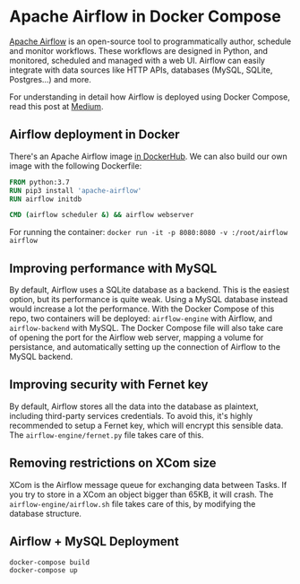 # Apache Airflow in Docker Compose
[Apache Airflow](https://airflow.apache.org) is an open-source tool to programmatically author, schedule and monitor workflows. These workflows are designed in Python, and monitored, scheduled and managed with a web UI. Airflow can easily integrate with data sources like HTTP APIs, databases (MySQL, SQLite, Postgres...) and more.

For understanding in detail how Airflow is deployed using Docker Compose, read this post at [Medium](https://medium.com/gradiant-talks/deploying-apache-airflow-with-docker-compose-67eb19334f95). 

## Airflow deployment in Docker
There's an Apache Airflow image [in DockerHub](https://hub.docker.com/r/apache/airflow). We can also build our own image with the following Dockerfile:

```Dockerfile
FROM python:3.7
RUN pip3 install 'apache-airflow'
RUN airflow initdb

CMD (airflow scheduler &) && airflow webserver
```

For running the container: `docker run -it -p 8080:8080 -v :/root/airflow airflow`

## Improving performance with MySQL
By default, Airflow uses a SQLite database as a backend. This is the easiest option, but its performance is quite weak. Using a MySQL database instead would increase a lot the performance. With the Docker Compose of this repo, two containers will be deployed: `airflow-engine` with Airflow, and `airflow-backend` with MySQL. The Docker Compose file will also take care of opening the port for the Airflow web server, mapping a volume for persistance, and automatically setting up the connection of Airflow to the MySQL backend.

## Improving security with Fernet key
By default, Airflow stores all the data into the database as plaintext, including third-party services credentials. To avoid this, it's highly recommended to setup a Fernet key, which will encrypt this sensible data. The `airflow-engine/fernet.py` file takes care of this.

## Removing restrictions on XCom size
XCom is the Airflow message queue for exchanging data between Tasks. If you try to store in a XCom an object bigger than 65KB, it will crash. The `airflow-engine/airflow.sh` file takes care of this, by modifying the database structure.

## Airflow + MySQL Deployment
```bash
docker-compose build
docker-compose up
```
